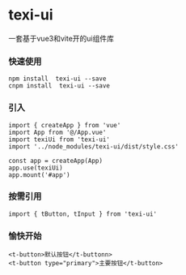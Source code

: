 # texi-ui
一套基于vue3和vite开的ui组件库

### 快速使用
```
npm install  texi-ui --save
cnpm install  texi-ui --save
```
### 引入
```
import { createApp } from 'vue'
import App from '@/App.vue'
import texiUi from 'texi-ui'
import '../node_modules/texi-ui/dist/style.css'

const app = createApp(App)
app.use(texiUi)
app.mount('#app')
```
### 按需引用
```
import { tButton, tInput } from 'texi-ui'
```
### 愉快开始
```
<t-button>默认按钮</t-buttonn> 
<t-button type="primary">主要按钮</t-button>
```
